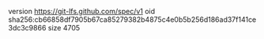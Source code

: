 version https://git-lfs.github.com/spec/v1
oid sha256:cb66858df7905b67ca85279382b4875c4e0b5b256d186ad37f141ce3dc3c9866
size 4705
